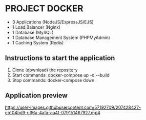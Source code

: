 # PROJECT DOCKER
* 3 Applications (NodeJS/ExpressJS/EJS)
* 1 Load Balancer (Nginx)
* 1 Database (MySQL)
* 1 Database Management System (PHPMyAdmin)
* 1 Caching System (Redis)

## Instructions to start the application
1. Clone (download) the repository
2. Start commands: docker-compose up -d --build
3. Stop commands: docker-compose down

## Application preview
https://user-images.githubusercontent.com/57192709/207428427-cbf04bd9-c66a-4afa-aa4f-079151467927.mp4

